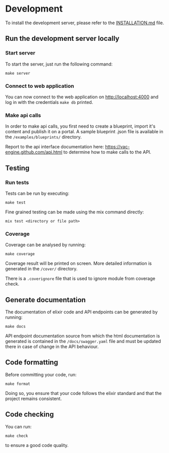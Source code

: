 # Development

To install the development server, please refer to the
[INSTALLATION.md](./INSTALLATION.md) file.

## Run the development server locally

### Start server

To start the server, just run the following command:

```console
make server
```

### Connect to web application

You can now connect to the web application on <http://localhost:4000> and log in
with the credentials `make db` printed.

### Make api calls

In order to make api calls, you first need to create a blueprint, import it's
content and publish it on a portal. A sample blueprint .json file is available
in the `/examples/blueprints/` directory.

Report to the api interface documentation here:
<https://vac-engine.github.com/api.html> to determine how to make calls to the
API.

## Testing

### Run tests

Tests can be run by executing:

```console
make test
```

Fine grained testing can be made using the mix command directly:

```console
mix test <directory or file path>
```

### Coverage

Coverage can be analysed by running:

```console
make coverage
```

Coverage result will be printed on screen. More detailed information is
generated in the `/cover/` directory.

There is a `.coverignore` file that is used to ignore module from coverage
check.


## Generate documentation

The documentation of elixir code and API endpoints can be generated by running:

```
make docs
```

API endpoint documentation source from which the html documentation is generated
is contained in the `/docs/swagger.yaml` file and must be updated there in case
of change in the API behaviour.

## Code formatting

Before committing your code, run:

```
make format
```

Doing so, you ensure that your code follows the elixir standard and that the
project remains consistent.


## Code checking

You can run:

```
make check
```

to ensure a good code quality.
